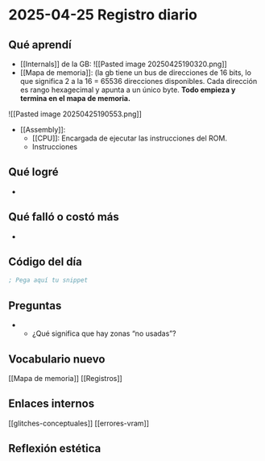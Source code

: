 # 2025-04-25 Registro diario

## Qué aprendí
- [[Internals]] de la GB: ![[Pasted image 20250425190320.png]]
- [[Mapa de memoria]]: (la gb tiene un bus de direcciones de 16 bits, lo que significa 2 a la 16 = 65536 direcciones disponibles. Cada dirección es rango hexagecimal y apunta a un único byte. **Todo empieza y termina en el mapa de memoria.**

![[Pasted image 20250425190553.png]]

- [[Assembly]]:
	- [[CPU]]: Encargada de ejecutar las instrucciones del ROM.
	- Instrucciones
## Qué logré
- 

## Qué falló o costó más
- 

## Código del día
```asm
; Pega aquí tu snippet
```

## Preguntas
- - ¿Qué significa que hay zonas “no usadas”?

## Vocabulario nuevo

[[Mapa de memoria]]
[[Registros]]
## Enlaces internos
[[glitches-conceptuales]]
[[errores-vram]]

## Reflexión estética

